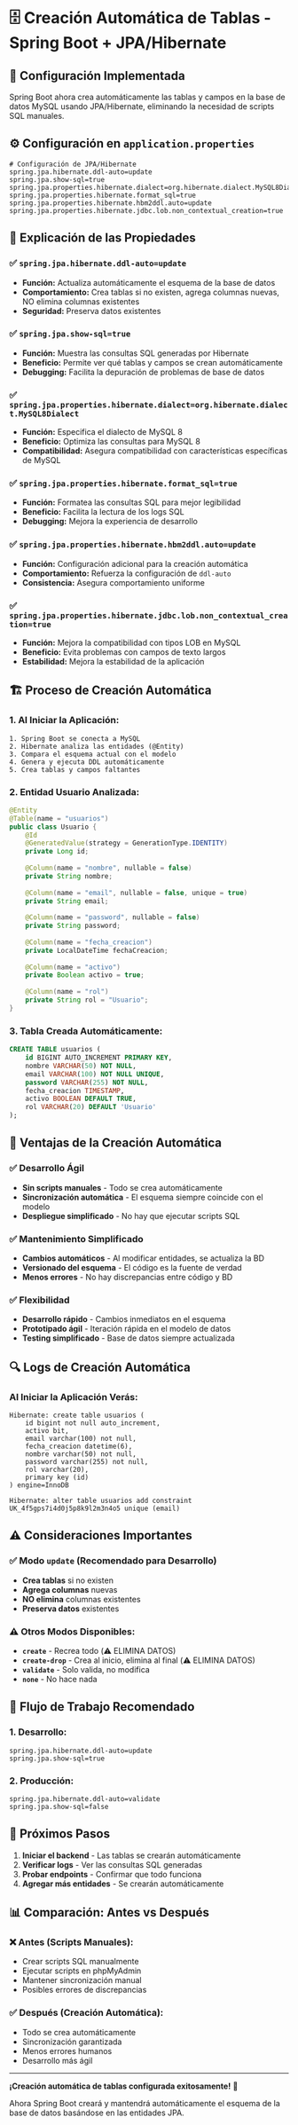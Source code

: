 # 🗄️ Creación Automática de Tablas - Spring Boot + JPA/Hibernate

## 🎯 Configuración Implementada

Spring Boot ahora crea automáticamente las tablas y campos en la base de datos MySQL usando JPA/Hibernate, eliminando la necesidad de scripts SQL manuales.

## ⚙️ Configuración en `application.properties`

```properties
# Configuración de JPA/Hibernate
spring.jpa.hibernate.ddl-auto=update
spring.jpa.show-sql=true
spring.jpa.properties.hibernate.dialect=org.hibernate.dialect.MySQL8Dialect
spring.jpa.properties.hibernate.format_sql=true
spring.jpa.properties.hibernate.hbm2ddl.auto=update
spring.jpa.properties.hibernate.jdbc.lob.non_contextual_creation=true
```

## 🔧 Explicación de las Propiedades

### ✅ **`spring.jpa.hibernate.ddl-auto=update`**
- **Función:** Actualiza automáticamente el esquema de la base de datos
- **Comportamiento:** Crea tablas si no existen, agrega columnas nuevas, NO elimina columnas existentes
- **Seguridad:** Preserva datos existentes

### ✅ **`spring.jpa.show-sql=true`**
- **Función:** Muestra las consultas SQL generadas por Hibernate
- **Beneficio:** Permite ver qué tablas y campos se crean automáticamente
- **Debugging:** Facilita la depuración de problemas de base de datos

### ✅ **`spring.jpa.properties.hibernate.dialect=org.hibernate.dialect.MySQL8Dialect`**
- **Función:** Especifica el dialecto de MySQL 8
- **Beneficio:** Optimiza las consultas para MySQL 8
- **Compatibilidad:** Asegura compatibilidad con características específicas de MySQL

### ✅ **`spring.jpa.properties.hibernate.format_sql=true`**
- **Función:** Formatea las consultas SQL para mejor legibilidad
- **Beneficio:** Facilita la lectura de los logs SQL
- **Debugging:** Mejora la experiencia de desarrollo

### ✅ **`spring.jpa.properties.hibernate.hbm2ddl.auto=update`**
- **Función:** Configuración adicional para la creación automática
- **Comportamiento:** Refuerza la configuración de `ddl-auto`
- **Consistencia:** Asegura comportamiento uniforme

### ✅ **`spring.jpa.properties.hibernate.jdbc.lob.non_contextual_creation=true`**
- **Función:** Mejora la compatibilidad con tipos LOB en MySQL
- **Beneficio:** Evita problemas con campos de texto largos
- **Estabilidad:** Mejora la estabilidad de la aplicación

## 🏗️ Proceso de Creación Automática

### **1. Al Iniciar la Aplicación:**
```
1. Spring Boot se conecta a MySQL
2. Hibernate analiza las entidades (@Entity)
3. Compara el esquema actual con el modelo
4. Genera y ejecuta DDL automáticamente
5. Crea tablas y campos faltantes
```

### **2. Entidad Usuario Analizada:**
```java
@Entity
@Table(name = "usuarios")
public class Usuario {
    @Id
    @GeneratedValue(strategy = GenerationType.IDENTITY)
    private Long id;
    
    @Column(name = "nombre", nullable = false)
    private String nombre;
    
    @Column(name = "email", nullable = false, unique = true)
    private String email;
    
    @Column(name = "password", nullable = false)
    private String password;
    
    @Column(name = "fecha_creacion")
    private LocalDateTime fechaCreacion;
    
    @Column(name = "activo")
    private Boolean activo = true;
    
    @Column(name = "rol")
    private String rol = "Usuario";
}
```

### **3. Tabla Creada Automáticamente:**
```sql
CREATE TABLE usuarios (
    id BIGINT AUTO_INCREMENT PRIMARY KEY,
    nombre VARCHAR(50) NOT NULL,
    email VARCHAR(100) NOT NULL UNIQUE,
    password VARCHAR(255) NOT NULL,
    fecha_creacion TIMESTAMP,
    activo BOOLEAN DEFAULT TRUE,
    rol VARCHAR(20) DEFAULT 'Usuario'
);
```

## 🚀 Ventajas de la Creación Automática

### ✅ **Desarrollo Ágil**
- **Sin scripts manuales** - Todo se crea automáticamente
- **Sincronización automática** - El esquema siempre coincide con el modelo
- **Despliegue simplificado** - No hay que ejecutar scripts SQL

### ✅ **Mantenimiento Simplificado**
- **Cambios automáticos** - Al modificar entidades, se actualiza la BD
- **Versionado del esquema** - El código es la fuente de verdad
- **Menos errores** - No hay discrepancias entre código y BD

### ✅ **Flexibilidad**
- **Desarrollo rápido** - Cambios inmediatos en el esquema
- **Prototipado ágil** - Iteración rápida en el modelo de datos
- **Testing simplificado** - Base de datos siempre actualizada

## 🔍 Logs de Creación Automática

### **Al Iniciar la Aplicación Verás:**
```
Hibernate: create table usuarios (
    id bigint not null auto_increment,
    activo bit,
    email varchar(100) not null,
    fecha_creacion datetime(6),
    nombre varchar(50) not null,
    password varchar(255) not null,
    rol varchar(20),
    primary key (id)
) engine=InnoDB

Hibernate: alter table usuarios add constraint UK_4f5gps7i4d0j5p8k9l2m3n4o5 unique (email)
```

## ⚠️ Consideraciones Importantes

### ✅ **Modo `update` (Recomendado para Desarrollo)**
- **Crea tablas** si no existen
- **Agrega columnas** nuevas
- **NO elimina** columnas existentes
- **Preserva datos** existentes

### ⚠️ **Otros Modos Disponibles:**
- **`create`** - Recrea todo (⚠️ ELIMINA DATOS)
- **`create-drop`** - Crea al inicio, elimina al final (⚠️ ELIMINA DATOS)
- **`validate`** - Solo valida, no modifica
- **`none`** - No hace nada

## 🎯 Flujo de Trabajo Recomendado

### **1. Desarrollo:**
```properties
spring.jpa.hibernate.ddl-auto=update
spring.jpa.show-sql=true
```

### **2. Producción:**
```properties
spring.jpa.hibernate.ddl-auto=validate
spring.jpa.show-sql=false
```

## 🚀 Próximos Pasos

1. **Iniciar el backend** - Las tablas se crearán automáticamente
2. **Verificar logs** - Ver las consultas SQL generadas
3. **Probar endpoints** - Confirmar que todo funciona
4. **Agregar más entidades** - Se crearán automáticamente

## 📊 Comparación: Antes vs Después

### **❌ Antes (Scripts Manuales):**
- Crear scripts SQL manualmente
- Ejecutar scripts en phpMyAdmin
- Mantener sincronización manual
- Posibles errores de discrepancias

### **✅ Después (Creación Automática):**
- Todo se crea automáticamente
- Sincronización garantizada
- Menos errores humanos
- Desarrollo más ágil

---

**¡Creación automática de tablas configurada exitosamente!** 🎉

Ahora Spring Boot creará y mantendrá automáticamente el esquema de la base de datos basándose en las entidades JPA.
